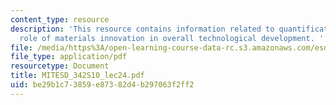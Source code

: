 ```yaml
---
content_type: resource
description: 'This resource contains information related to quantification of the
  role of materials innovation in overall technological development. '
file: /media/https%3A/open-learning-course-data-rc.s3.amazonaws.com/esd-342-network-representations-of-complex-engineering-systems-spring-2010/be29b1c73859e87382d4b297063f2ff2_MITESD_342S10_lec24.pdf
file_type: application/pdf
resourcetype: Document
title: MITESD_342S10_lec24.pdf
uid: be29b1c7-3859-e873-82d4-b297063f2ff2
---
```


